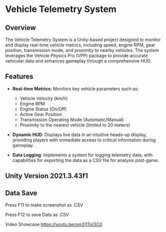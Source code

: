 # Vehicle Telemetry System

## Overview

The Vehicle Telemetry System is a Unity-based project designed to monitor and display real-time vehicle metrics, including speed, engine RPM, gear position, transmission mode, and proximity to nearby vehicles. The system leverages the Vehicle Physics Pro (VPP) package to provide accurate vehicular data and enhances gameplay through a comprehensive HUD.

## Features

- **Real-time Metrics**: Monitors key vehicle parameters such as:
  - Vehicle Velocity (km/h)
  - Engine RPM
  - Engine Status (On/Off)
  - Active Gear Position
  - Transmission Operating Mode (Automatic/Manual)
  - Proximity to the nearest vehicle (limited to 20 meters)
  
- **Dynamic HUD**: Displays live data in an intuitive heads-up display, providing players with immediate access to critical information during gameplay.

- **Data Logging**: Implements a system for logging telemetry data, with capabilities for exporting the data as a CSV file for analysis post-game.

## Unity Version 2021.3.43f1

## Data Save
Press F11 to make screenshot as .CSV

Press F12 to save Data as .CSV

Video Showcase https://youtu.be/om2I1ToI3C0
